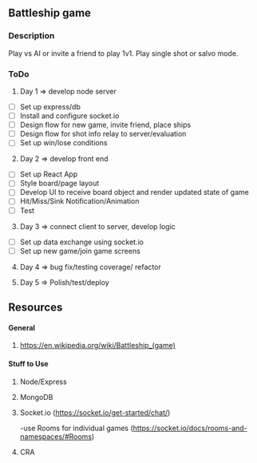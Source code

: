 ## Battleship game

### Description

Play vs AI or invite a friend to play 1v1.
Play single shot or salvo mode.

### ToDo

1. Day 1 => develop node server

- [ ] Set up express/db
- [ ] Install and configure socket.io
- [ ] Design flow for new game, invite friend, place ships
- [ ] Design flow for shot info relay to server/evaluation
- [ ] Set up win/lose conditions

2. Day 2 => develop front end

- [ ] Set up React App
- [ ] Style board/page layout
- [ ] Develop UI to receive board object and render updated state of game
- [ ] Hit/Miss/Sink Notification/Animation
- [ ] Test

3. Day 3 => connect client to server, develop logic

- [ ] Set up data exchange using socket.io
- [ ] Set up new game/join game screens

4. Day 4 => bug fix/testing coverage/ refactor

5. Day 5 => Polish/test/deploy

## Resources

#### General

1. https://en.wikipedia.org/wiki/Battleship_(game)

#### Stuff to Use

1. Node/Express
2. MongoDB
3. Socket.io (https://socket.io/get-started/chat/)

   -use Rooms for individual games (https://socket.io/docs/rooms-and-namespaces/#Rooms)

4. CRA
